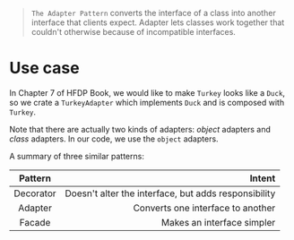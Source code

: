 > `The Adapter Pattern` converts the interface of a class into another interface that clients expect. Adapter lets classes work together that couldn't otherwise because of incompatible interfaces.

# Use case
In Chapter 7 of HFDP Book, we would like to make `Turkey` looks like a `Duck`, so we crate a `TurkeyAdapter` which implements `Duck` and is composed with `Turkey`.

Note that there are actually two kinds of adapters: *object* adapters and *class* adapters. In our code, we use the `object` adapters.

A summary of three similar patterns:

| Pattern | Intent |
|:-------------:| -----:|
| Decorator | Doesn't alter the interface, but adds responsibility |
| Adapter      |   Converts one interface to another |
| Facade      |    Makes an interface simpler |